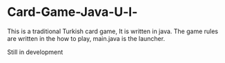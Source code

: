 # Card-Game-Java-U-l-
This is a traditional Turkish card game, It is written in java.
The game rules are written in the how to play, main.java is the launcher.

Still in development
